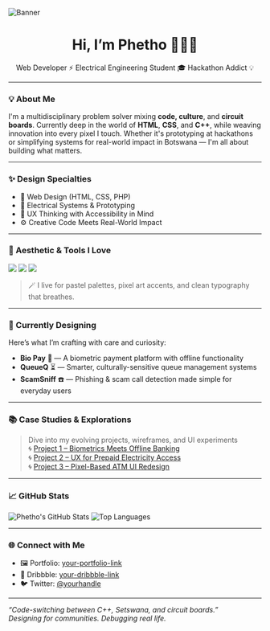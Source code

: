 <!-- Custom Pastel Banner -->
![Banner](https://i.pinimg.com/originals/6a/8e/4d/6a8e4d2b450f10d3733422efc4e95526.gif)


<h1 align="center">Hi, I’m Phetho 👩🏽‍💻</h1>
<p align="center">
  Web Developer ⚡ Electrical Engineering Student 🎓 Hackathon Addict 💡
</p>

---

### 💡 About Me
I'm a multidisciplinary problem solver mixing **code, culture**, and **circuit boards**. Currently deep in the world of **HTML**, **CSS**, and **C++**, while weaving innovation into every pixel I touch. Whether it's prototyping at hackathons or simplifying systems for real-world impact in Botswana — I'm all about building what matters.

---

### ✨ Design Specialties
- 🎨 Web Design (HTML, CSS, PHP)
- 🔌 Electrical Systems & Prototyping
- 🧠 UX Thinking with Accessibility in Mind
- ⚙️ Creative Code Meets Real-World Impact

---

### 🎨 Aesthetic & Tools I Love
<img src="https://img.shields.io/badge/-Figma-EFDEF4?style=flat&logo=figma&logoColor=black"/>
<img src="https://img.shields.io/badge/-VSCode-EBD8F4?style=flat&logo=visualstudiocode&logoColor=black"/>
<img src="https://img.shields.io/badge/-Adobe%20XD-FCEBF1?style=flat&logo=adobeXD&logoColor=black"/>

> 🪄 I live for pastel palettes, pixel art accents, and clean typography that breathes.

---

### 🔭 Currently Designing  
Here’s what I’m crafting with care and curiosity:

- **Bio Pay** 🧬 — A biometric payment platform with offline functionality  
- **QueueQ** ⏳ — Smarter, culturally-sensitive queue management systems  
- **ScamSniff** ☎️ — Phishing & scam call detection made simple for everyday users  

---

### 📚 Case Studies & Explorations
> Dive into my evolving projects, wireframes, and UI experiments  
🌀 [Project 1 – Biometrics Meets Offline Banking](#)  
🌀 [Project 2 – UX for Prepaid Electricity Access](#)  
🌀 [Project 3 – Pixel-Based ATM UI Redesign](#)  

---

### 📈 GitHub Stats

![Phetho's GitHub Stats](https://github-readme-stats.vercel.app/api?username=your-username&show_icons=true&theme=tokyonight&hide=prs)
![Top Languages](https://github-readme-stats.vercel.app/api/top-langs/?username=your-username&layout=compact&theme=tokyonight)

---

### 🌐 Connect with Me

- 🖼️ Portfolio: [your-portfolio-link](#)
- 🏡 Dribbble: [your-dribbble-link](#)
- 🐦 Twitter: [@yourhandle](#)

---

_“Code-switching between C++, Setswana, and circuit boards.”_  
_Designing for communities. Debugging real life._

